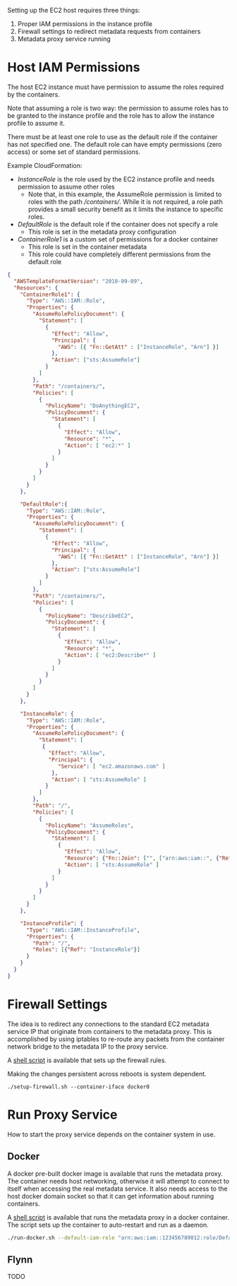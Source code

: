 Setting up the EC2 host requires three things:

1. Proper IAM permissions in the instance profile
2. Firewall settings to redirect metadata requests from containers
3. Metadata proxy service running

# Host IAM Permissions

The host EC2 instance must have permission to assume the roles required by the containers.

Note that assuming a role is two way: the permission to assume roles has to be granted to the
instance profile and the role has to allow the instance profile to assume it.

There must be at least one role to use as the default role if the container has not specified
one. The default role can have empty permissions (zero access) or some set of standard
permissions.

Example CloudFormation:

* _InstanceRole_ is the role used by the EC2 instance profile and needs permission to assume other roles
  * Note that, in this example, the AssumeRole permission is limited to roles with the path
    _/containers/_. While it is not required, a role path provides a small security
    benefit as it limits the instance to specific roles.
* _DefaultRole_ is the default role if the container does not specify a role
  * This role is set in the metadata proxy configuration
* _ContainerRole1_ is a custom set of permissions for a docker container
  * This role is set in the container metadata
  * This role could have completely different permissions from the default role

```json
{
  "AWSTemplateFormatVersion": "2010-09-09",
  "Resources": {
    "ContainerRole1": {
      "Type": "AWS::IAM::Role",
      "Properties": {
        "AssumeRolePolicyDocument": {
          "Statement": [
            {
              "Effect": "Allow",
              "Principal": {
                "AWS": [{ "Fn::GetAtt" : ["InstanceRole", "Arn"] }]
              },
              "Action": ["sts:AssumeRole"]
            }
          ]
        },
        "Path": "/containers/",
        "Policies": [
          {
            "PolicyName": "DoAnythingEC2",
            "PolicyDocument": {
              "Statement": [
                {
                  "Effect": "Allow",
                  "Resource": "*",
                  "Action": [ "ec2:*" ]
                }
              ]
            }
          }
        ]
      }
    },

    "DefaultRole":{
      "Type": "AWS::IAM::Role",
      "Properties": {
        "AssumeRolePolicyDocument": {
          "Statement": [
            {
              "Effect": "Allow",
              "Principal": {
                "AWS": [{ "Fn::GetAtt" : ["InstanceRole", "Arn"] }]
              },
              "Action": ["sts:AssumeRole"]
            }
          ]
        },
        "Path": "/containers/",
        "Policies": [
          {
            "PolicyName": "DescribeEC2",
            "PolicyDocument": {
              "Statement": [
                {
                  "Effect": "Allow",
                  "Resource": "*",
                  "Action": [ "ec2:Describe*" ]
                }
              ]
            }
          }
        ]
      }
    },

    "InstanceRole": {
      "Type": "AWS::IAM::Role",
      "Properties": {
        "AssumeRolePolicyDocument": {
          "Statement": [
           {
             "Effect": "Allow",
             "Principal": {
                "Service": [ "ec2.amazonaws.com" ]
              },
              "Action": [ "sts:AssumeRole" ]
            }
          ]
        },
        "Path": "/",
        "Policies": [
          {
            "PolicyName": "AssumeRoles",
            "PolicyDocument": {
              "Statement": [
                {
                  "Effect": "Allow",
                  "Resource": {"Fn::Join": ["", ["arn:aws:iam::", {"Ref": "AWS::AccountId"}, ":role/containers/*"]]},
                  "Action": [ "sts:AssumeRole" ]
                }
              ]
            }
          }
        ]
      }
    },

    "InstanceProfile": {
      "Type": "AWS::IAM::InstanceProfile",
      "Properties": {
        "Path": "/",
        "Roles": [{"Ref": "InstanceRole"}]
      }
    }
  }
}
```

# Firewall Settings

The idea is to redirect any connections to the standard EC2 metadata service IP that
originate from containers to the metadata proxy. This is accomplished by using
iptables to re-route any packets from the container network bridge to the metadata
IP to the proxy service.

A [shell script](../scripts/setup-firewall.sh) is available that sets up the firewall rules.

Making the changes persistent across reboots is system dependent.

```shell
./setup-firewall.sh --container-iface docker0
```

# Run Proxy Service

How to start the proxy service depends on the container system in use.

## Docker

A docker pre-built docker image is available that runs the metadata proxy.
The container needs host networking, otherwise it will attempt to connect
to itself when accessing the real metadata service. It also needs access
to the host docker domain socket so that it can get information about
running containers.

A [shell script](../scripts/run-docker.sh) is available that runs the
metadata proxy in a docker container. The script sets up the container
to auto-restart and run as a daemon.

```bash
./run-docker.sh --default-iam-role "arn:aws:iam::123456789012:role/DefaultRole"
```

## Flynn

TODO
